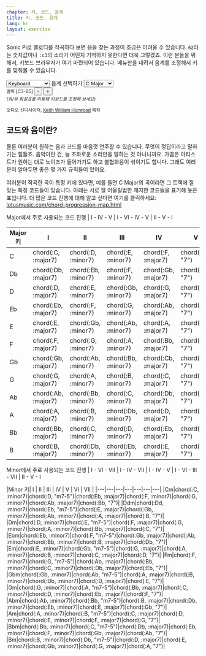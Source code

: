 ```yaml
---
chapter: 키, 코드, 음계
title: 키, 코드, 음계
lang: kr
layout: exercise
---
```


Sonic Pi로 멜로디를 작곡하다 보면 음을 찾는 과정이 조금은 어려울 수 있습니다. `62`라는 숫자값이나 `:c3`의 소리가 어떤지 기억하지 못한다면 더욱 그렇겠죠. 이런 분들을 위해서, 키보드 브라우저가 여기 마련되어 있습니다. 메뉴판을 내려서 음계를 조정해서 키를 맞춰볼 수 있습니다.

<div class="keyboard-options">
  <select ID="sound">
    <option value="0" selected>Keyboard</option>
    <option value="1">Organ</option>
    <option value="2">Acoustic Guitar</option>
    <option value="3">EDM, bro!</option>
  </select>
  음계 선택하기 
  <select ID="scale">
    <option value="C">C Major</option>
    <option value="Db">Db Major</option>
    <option value="D">D Major</option>
    <option value="Eb">Eb Major</option>
    <option value="E">E Major</option>
    <option value="F">F Major</option>
    <option value="Gb">Gb Major</option>
    <option value="G">G Major</option>
    <option value="Ab">Ab Major</option>
    <option value="A">A Major</option>
    <option value="Bb">Bb Major</option>
    <option value="B">B Major</option>
    <option value="C_m">C Minor</option>
    <option value="Bb_m">Bb Minor</option>
    <option value="D_m">D Minor</option>
    <option value="Eb_m">Eb Minor</option>
    <option value="E_m">E Minor</option>
    <option value="F_m">F Minor</option>
    <option value="Gb_m">Gb Minor</option>
    <option value="G_m">G Minor</option>
    <option value="Ab_m">Ab Minor</option>
    <option value="A_m">A Minor</option>
    <option value="Bb_m">Bb Minor</option>
    <option value="B_m">B Minor</option>
  </select>
  <div ID="keyboard" class="keyboard-holder"></div>
  <div class="keyboard-options">
    <small>
    범위 [C<span ID="OCTAVE_LOWER">3</span>-B<span ID="OCTAVE_UPPER">5</span>]
    <input type="button" ID="-_OCTAVE" value="-" />
    <input type="button" ID="+_OCTAVE" value="+" /><br />
    <i>(좌/우 화살표를 이용해 키보드를 조정해 보세요)</i>
    <p>오디오 신디사이저, <a href="http://www.keithwhor.com/">Keith William Horwood</a> 제작</p>
    </small>
  </div>
</div>

## 코드와 음이란?

물론 여러분이 원하는 음과 코드를 마음껏 연주할 수 있습니다. 무엇이 정답이라고 말하기는 힘들죠. 음악이란 건, 늘 조화로운 소리만을 말하는 것 아니니까요. 가끔은 아티스트가 원하는 대로 노이즈가 들어가기도 하고 불협화음이 섞이기도 합니다. 그래도 여러분이 알아두면 좋은 몇 가지 규칙들이 있어요.

여러분이 작곡한 곡이 특정 키에 있다면, 예를 들면 C Major의 곡이라면 그 트랙에 잘 맞는 특정 코드들이 있습니다. 아래는 서로 잘 어울릴법한 재지한 코드들을 표기해 놓은 표입니다. 더 많은 코드 진행에 대해 알고 싶다면 여기를 클릭하세요: <a href="http://www.lotusmusic.com/chord-progression-map.html">lotusmusic.com/chord-progression-map.html</a> 

Major에서 주로 사용되는 코드 진행  |  I - IV - V   |   I - VI - IV - V   |   II - V - I

|Major 키| I | II | III | IV | V | VI |
|---|---|---|---|---|---|---|
|C|chord(:C, :major7)|chord(:D, :minor7)|chord(:E, :minor7)|chord(:F, :major7)|chord(:G, &quot;7&quot;)|chord(:A, :minor7)|
|Db|chord(:Db, :major7)|chord(:Eb, :minor7)|chord(:F, :minor7)|chord(:Gb, :major7)|chord(:Ab, &quot;7&quot;)|chord(:Bb, :minor7)|
|D|chord(:D, :major7)|chord(:E, :minor7)|chord(:Gb, :minor7)|chord(:G, :major7)|chord(:A, &quot;7&quot;)|chord(:B, :minor7)|
|Eb|chord(:Eb, :major7)|chord(:F, :minor7)|chord(:G, :minor7)|chord(:Ab, :major7)|chord(:Bb, &quot;7&quot;)|chord(:C, :minor7)|
|E|chord(:E, :major7)|chord(:Gb, :minor7)|chord(:Ab, :minor7)|chord(:A, :major7)|chord(:B, &quot;7&quot;)|chord(:Db, :minor7)|
|F|chord(:F, :major7)|chord(:G, :minor7)|chord(:A, :minor7)|chord(:Bb, :major7)|chord(:C, &quot;7&quot;)|chord(:D, :minor7)|
|Gb|chord(:Gb, :major7)|chord(:Ab, :minor7)|chord(:Bb, :minor7)|chord(:Cb, :major7)|chord(:Db, &quot;7&quot;)|chord(:Eb, :minor7)|
|G|chord(:G, :major7)|chord(:A, :minor7)|chord(:B, :minor7)|chord(:C, :major7)|chord(:D, &quot;7&quot;)|chord(:E, :minor7)|
|Ab|chord(:Ab, :major7)|chord(:Bb, :minor7)|chord(:C, :minor7)|chord(:Db, :major7)|chord(:Eb, &quot;7&quot;)|chord(:F, :minor7)|
|A|chord(:A, :major7)|chord(:B, :minor7)|chord(:Db, :minor7)|chord(:D, :major7)|chord(:E, &quot;7&quot;)|chord(:Gb, :minor7)|
|Bb|chord(:Bb, :major7)|chord(:C, :minor7)|chord(:D, :minor7)|chord(:Eb, :major7)|chord(:F, &quot;7&quot;)|chord(:G, :minor7)|
|B|chord(:B, :major7)|chord(:Db, :minor7)|chord(:Eb, :minor7)|chord(:E, :major7)|chord(:Gb, &quot;7&quot;)|chord(:Ab, :minor7)|

Minor에서 주로 사용되는 코드 진행  |  I - VI - VII  |   I - IV - VII  |   I - IV - V  |   I - VI - III - VII  |   II - V - I

|Minor 키| I | II | III | IV | V | VI | VII |
|---|---|---|---|---|---|---|
|Cm|chord(:C, :minor7)|chord(:D, &quot;m7-5&quot;)|chord(:Eb, :major7)|chord(:F, :minor7)|chord(:G, :minor7)|chord(:Ab, :major7)|chord(:Bb, &quot;7&quot;)|
|Ddm|chord(:Dd, :minor7)|chord(:Eb, &quot;m7-5&quot;)|chord(:E, :major7)|chord(:Gb, :minor7)|chord(:Ab, :minor7)|chord(:A, :major7)|chord(:B, &quot;7&quot;)|
|Dm|chord(:D, :minor7)|chord(:E, &quot;m7-5&quot;)|chord(:F, :major7)|chord(:G, :minor7)|chord(:A, :minor7)|chord(:Bb, :major7)|chord(:C, &quot;7&quot;)|
|Ebm|chord(:Eb, :minor7)|chord(:F, &quot;m7-5&quot;)|chord(:Gb, :major7)|chord(:Ab, :minor7)|chord(:Bb, :minor7)|chord(:B, :major7)|chord(:Db, &quot;7&quot;)|
|Em|chord(:E, :minor7)|chord(:Gb, &quot;m7-5&quot;)|chord(:G, :major7)|chord(:A, :minor7)|chord(:B, :minor7)|chord(:C, :major7)|chord(:D, &quot;7&quot;)|
|Fm|chord(:F, :minor7)|chord(:G, &quot;m7-5&quot;)|chord(:Ab, :major7)|chord(:Bb, :minor7)|chord(:C, :minor7)|chord(:Db, :major7)|chord(:Eb, &quot;7&quot;)|
|Gbm|chord(:Gb, :minor7)|chord(:Ab, &quot;m7-5&quot;)|chord(:A, :major7)|chord(:B, :minor7)|chord(:Db, :minor7)|chord(:D, :major7)|chord(:E, &quot;7&quot;)|
|Gm|chord(:G, :minor7)|chord(:A, &quot;m7-5&quot;)|chord(:Bb, :major7)|chord(:C, :minor7)|chord(:D, :minor7)|chord(:Eb, :major7)|chord(:F, &quot;7&quot;)|
|Abm|chord(:Ab, :minor7)|chord(:Bb, &quot;m7-5&quot;)|chord(:B, :major7)|chord(:Db, :minor7)|chord(:Eb, :minor7)|chord(:E, :major7)|chord(:Gb, &quot;7&quot;)|
|Am|chord(:A, :minor7)|chord(:B, &quot;m7-5&quot;)|chord(:C, :major7)|chord(:D, :minor7)|chord(:E, :minor7)|chord(:F, :major7)|chord(:G, &quot;7&quot;)|
|Bbm|chord(:Bb, :minor7)|chord(:C, &quot;m7-5&quot;)|chord(:Db, :major7)|chord(:Eb, :minor7)|chord(:F, :minor7)|chord(:Gb, :major7)|chord(:Ab, &quot;7&quot;)|
|Bm|chord(:B, :minor7)|chord(:Db, &quot;m7-5&quot;)|chord(:D, :major7)|chord(:E, :minor7)|chord(:Gb, :minor7)|chord(:G, :major7)|chord(:A, &quot;7&quot;)|
